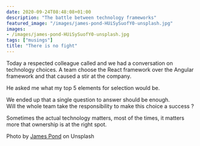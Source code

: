 ```yaml
---
date: 2020-09-24T08:48:08+01:00
description: "The battle between technology frameworks"
featured_image: "/images/james-pond-HUiSySuofY0-unsplash.jpg"
images:
- /images/james-pond-HUiSySuofY0-unsplash.jpg
tags: ["musings"]
title: "There is no fight"
---
```


Today a respected colleague called and we had a conversation on technology choices. A team choose the React framework over the Angular framework and that caused a stir at the company.

He asked me what my top 5 elements for selection would be.

We ended up that a single question to answer should be enough.  
Will the whole team take the responsibility to make this choice a success ?

Sometimes the actual technology matters, most of the times, it matters more that ownership is at the right spot.


Photo by [James Pond](https://unsplash.com/@jamesponddotco?utm_source=unsplash&amp;utm_medium=referral&amp;utm_content=creditCopyText) on Unsplash